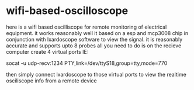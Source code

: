 # wifi-based-oscilloscope
here is a wifi based oscilliscope for remote monitoring of electrical equipment. it works reasonably well it based on a esp and mcp3008 chip in conjunction with lxardoscope software to view the signal.
it is reasonably accurate  and supports  upto  8 probes
 all you need to do is on the recieve computer create 4 virtual ports IE:
 
 socat -u udp-recv:1234 PTY,link=/dev/ttyS18,group=tty,mode=770  
 
 then simply connect lxardoscope to those virtual ports  to view the realtime osciliscope info from a remote device
 

